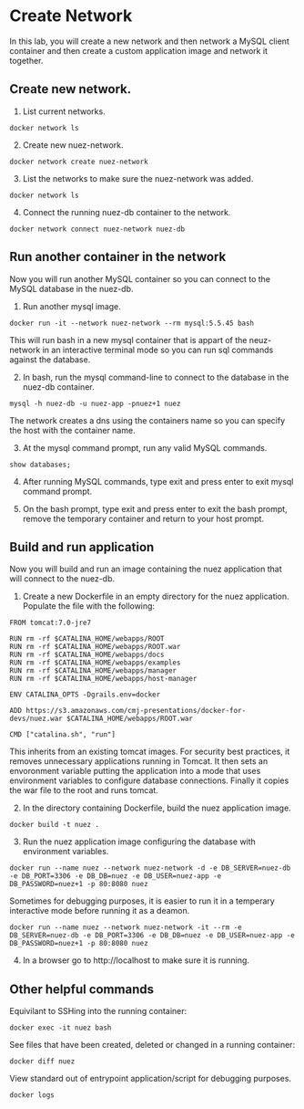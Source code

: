 # Create Network

In this lab, you will create a new network and then network a MySQL client container and then create a custom application image and network it together.

## Create new network.

1. List current networks.

```
docker network ls
```

2. Create new nuez-network.

```
docker network create nuez-network
```

3. List the networks to make sure the nuez-network was added.

```
docker network ls
```

4. Connect the running nuez-db container to the network.

```
docker network connect nuez-network nuez-db
```

## Run another container in the network

Now you will run another MySQL container so you can connect to the MySQL database in the nuez-db.

1. Run another mysql image.

```
docker run -it --network nuez-network --rm mysql:5.5.45 bash
```

This will run bash in a new mysql container that is appart of the neuz-network in an interactive terminal mode so you can run sql commands against the database.

2. In bash, run the mysql command-line to connect to the database in the nuez-db container.

```
mysql -h nuez-db -u nuez-app -pnuez+1 nuez
```

The network creates a dns using the containers name so you can specify the host with the container name.

3. At the mysql command prompt, run any valid MySQL commands.

```
show databases;
```

4. After running MySQL commands, type exit and press enter to exit mysql command prompt.

5. On the bash prompt, type exit and press enter to exit the bash prompt, remove the temporary container and return to your host prompt.

## Build and run application

Now you will build and run an image containing the nuez application that will connect to the nuez-db.

1. Create a new Dockerfile in an empty directory for the nuez application. Populate the file with the following:

```
FROM tomcat:7.0-jre7

RUN rm -rf $CATALINA_HOME/webapps/ROOT
RUN rm -rf $CATALINA_HOME/webapps/ROOT.war
RUN rm -rf $CATALINA_HOME/webapps/docs
RUN rm -rf $CATALINA_HOME/webapps/examples
RUN rm -rf $CATALINA_HOME/webapps/manager
RUN rm -rf $CATALINA_HOME/webapps/host-manager

ENV CATALINA_OPTS -Dgrails.env=docker

ADD https://s3.amazonaws.com/cmj-presentations/docker-for-devs/nuez.war $CATALINA_HOME/webapps/ROOT.war

CMD ["catalina.sh", "run"]
```

This inherits from an existing tomcat images. For security best practices, it removes unnecessary applications running in Tomcat. It then sets an envoronment variable putting the application into a mode that uses environment variables to configure database connections. Finally it copies the war file to the root and runs tomcat.

2. In the directory containing Dockerfile, build the nuez application image.

```
docker build -t nuez .
```

3. Run the nuez application image configuring the database with environment variables.

```
docker run --name nuez --network nuez-network -d -e DB_SERVER=nuez-db -e DB_PORT=3306 -e DB_DB=nuez -e DB_USER=nuez-app -e DB_PASSWORD=nuez+1 -p 80:8080 nuez
```

Sometimes for debugging purposes, it is easier to run it in a temperary interactive mode before running it as a deamon.

```
docker run --name nuez --network nuez-network -it --rm -e DB_SERVER=nuez-db -e DB_PORT=3306 -e DB_DB=nuez -e DB_USER=nuez-app -e DB_PASSWORD=nuez+1 -p 80:8080 nuez
```

4. In a browser go to http://localhost to make sure it is running.

## Other helpful commands

Equivilant to SSHing into the running container:

```
docker exec -it nuez bash
```

See files that have been created, deleted or changed in a running container:

```
docker diff nuez
```

View standard out of entrypoint application/script for debugging purposes.

```
docker logs
```
